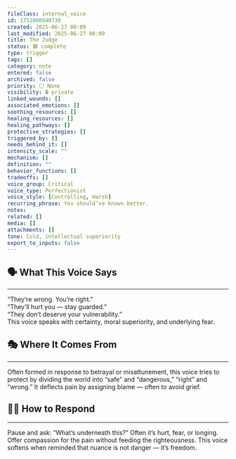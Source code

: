 ```yaml
---
fileClass: internal_voice
id: 1751000940730
created: 2025-06-27 00:09
last_modified: 2025-06-27 00:09
title: The Judge
status: 🟩 complete
type: trigger
tags: []
category: note
entered: false
archived: false
priority: ⚪ None
visibility: 🔒 private
linked_wounds: []
associated_emotions: []
soothing_resources: []
healing_resources: []
healing_pathways: []
protective_strategies: []
triggered_by: []
needs_behind_it: []
intensity_scale: ""
mechanism: []
definition: ""
behavior_functions: []
tradeoffs: []
voice_group: Critical
voice_type: Perfectionist
voice_style: [Controlling, Harsh]
recurring_phrase: You should’ve known better.
notes: 
related: []
media: []
attachments: []
tone: Cold, intellectual superiority
export_to_inputs: false
---
```


## 🗣️ What This Voice Says
---
“They’re wrong. You’re right.”  
“They’ll hurt you — stay guarded.”  
“They don’t deserve your vulnerability.”  
This voice speaks with certainty, moral superiority, and underlying fear.

## 🎭 Where It Comes From
---
Often formed in response to betrayal or misattunement, this voice tries to protect by dividing the world into “safe” and “dangerous,” “right” and “wrong.” It deflects pain by assigning blame — often to avoid grief.

## 🧘‍♂️ How to Respond
---
Pause and ask: “What’s underneath this?” Often it’s hurt, fear, or longing. Offer compassion for the pain without feeding the righteousness. This voice softens when reminded that nuance is not danger — it’s freedom.
